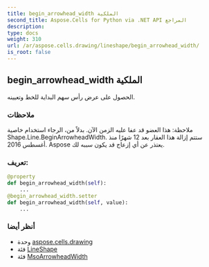 ```yaml
---
title: begin_arrowhead_width الملكية
second_title: Aspose.Cells for Python via .NET API المراجع
description:
type: docs
weight: 310
url: /ar/aspose.cells.drawing/lineshape/begin_arrowhead_width/
is_root: false
---
```

##  begin_arrowhead_width الملكية

الحصول على عرض رأس سهم البداية للخط وتعيينه.

###  ملاحظات

 ملاحظة: هذا العضو قد عفا عليه الزمن الآن. بدلاً من،
 الرجاء استخدام خاصية Shape.Line.BeginArrowheadWidth.
 ستتم إزالة هذا العقار بعد 12 شهرًا منذ أغسطس 2016.
Aspose يعتذر عن أي إزعاج قد يكون سببه لك.
###  تعريف:
```python
@property
def begin_arrowhead_width(self):
    ...
@begin_arrowhead_width.setter
def begin_arrowhead_width(self, value):
    ...
```

###  أنظر أيضا
* وحدة [aspose.cells.drawing](../../)
* فئة [LineShape](/cells/python-net/ar/aspose.cells.drawing/lineshape)
* فئة [MsoArrowheadWidth](/cells/python-net/ar/aspose.cells.drawing/msoarrowheadwidth)
